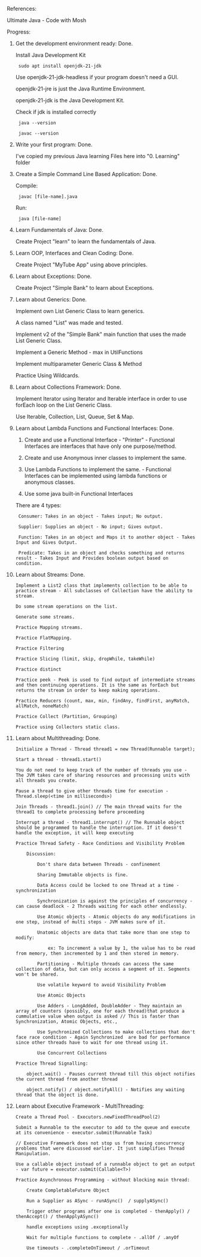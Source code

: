 References:

Ultimate Java - Code with Mosh


Progress: 

1. Get the development environment ready: Done.

    Install Java Development Kit
        
        sudo apt install openjdk-21-jdk

    Use openjdk-21-jdk-headless if your program doesn't need a GUI. 

    openjdk-21-jre is just the Java Runtime Environment. 
    
    openjdk-21-jdk is the Java Development Kit.

    Check if jdk is installed correctly

        java --version

        javac --version


2. Write your first program: Done.

    I've copied my previous Java learning Files here into "0. Learning" folder

3. Create a Simple Command Line Based Application: Done. 

    Compile: 

        javac [file-name].java

    Run: 

        java [file-name]

4. Learn Fundamentals of Java: Done.

    Create Project "learn" to learn the fundamentals of Java.

5. Learn OOP, Interfaces and Clean Coding: Done.
    
    Create Project "MyTube App" using above principles.

6. Learn about Exceptions: Done.
    
    Create Project "Simple Bank" to learn about Exceptions.

7. Learn about Generics: Done.

    Implement own List Generic Class to learn generics. 

    A class named "List" was made and tested.
    
    Implement v2 of the "Simple Bank" main function that uses the made List Generic Class.

    Implement a Generic Method - max in UtilFunctions

    Implement multiparameter Generic Class & Method

    Practice Using Wildcards.

8. Learn about Collections Framework: Done.

    Implement Iterator using Iterator and Iterable interface in order to use forEach loop on the List Generic Class.

    Use Iterable, Collection, List, Queue, Set & Map.

9. Learn about Lambda Functions and Functional Interfaces: Done.

    1. Create and use a Functional Interface - "Printer" - Functional Interfaces are interfaces that have only one purpose/method. 

    2. Create and use Anonymous inner classes to implement the same.

    3. Use Lambda Functions to implement the same. - Functional Interfaces can be implemented using lambda functions or anonymous classes.

    4. Use some java built-in Functional Interfaces

    There are 4 types:

        Consumer: Takes in an object - Takes input; No output.

        Supplier: Supplies an object - No input; Gives output.

        Function: Takes in an object and Maps it to another object - Takes Input and Gives Output.

        Predicate: Takes in an object and checks something and returns result - Takes Input and Provides boolean output based on condition. 

10. Learn about Streams: Done.

        Implement a List2 class that implements collection to be able to practice stream - All subclasses of Collection have the ability to stream.

        Do some stream operations on the list. 

        Generate some streams. 

        Practice Mapping streams.

        Practice FlatMapping.

        Practice Filtering

        Practice Slicing (limit, skip, dropWhile, takeWhile)

        Practice distinct

        Practice peek - Peek is used to find output of intermediate streams and then continuing operations. It is the same as forEach but returns the stream in order to keep making operations. 

        Practice Reducers (count, max, min, findAny, findFirst, anyMatch, allMatch, noneMatch)

        Practice Collect (Partition, Grouping)

        Practice using Collectors static class.

11. Learn about Multithreading: Done.

        Initialize a Thread - Thread thread1 = new Thread(Runnable target);

        Start a thread - thread1.start()

        You do not need to keep track of the number of threads you use - The JVM takes care of sharing resources and processing units with all threads you create. 

        Pause a thread to give other threads time for execution - Thread.sleep(<time in milliseconds>)

        Join Threads - thread1.join() // The main thread waits for the thread1 to complete processing before proceeding

        Interrupt a thread - thread1.interrupt() // The Runnable object should be programmed to handle the interruption. If it doesn't handle the exception, it will keep executing

        Practice Thread Safety - Race Conditions and Visibility Problem

            Discussion:

                Don't share data between Threads - confinement

                Sharing Immutable objects is fine. 

                Data Access could be locked to one Thread at a time - synchronization

                Synchronization is against the principles of concurrency - can cause deadlock - 2 Threads waiting for each other endlessly. 

                Use Atomic objects - Atomic objects do any modifications in one step, instead of multi steps - JVM makes sure of it.

                Unatomic objects are data that take more than one step to modify:

                    ex: To increment a value by 1, the value has to be read from memory, then incremented by 1 and then stored in memory.

                Partitioning - Multiple threads can access the same collection of data, but can only access a segment of it. Segments won't be shared. 

                Use volatile keyword to avoid Visibility Problem

                Use Atomic Objects

                Use Adders - LongAdded, DoubleAdder - They maintain an array of counters (possibly, one for each thread)that produce a cummulative value when output is asked // This is faster than Synchronization, Atomic Objects, etc., 

                Use Synchronized Collections to make collections that don't face race condition - Again Synchronized  are bad for performance since other threads have to wait for one thread using it. 

                Use Concurrent Collections

        Practice Thread Signalling:

            object.wait() - Pauses current thread till this object notifies the current thread from another thread

            object.notify() / object.notifyAll() - Notifies any waiting thread that the object is done. 

12. Learn about Executive Framework - MultiThreading: 

        Create a Thread Pool - Executors.newFixedThreadPool(2)

        Submit a Runnable to the executor to add to the queue and execute at its convenience - executor.submit(Runnable Task) 

        // Executive Framework does not stop us from having concurrency problems that were discussed earlier. It just simplifies Thread Manipulation.

        Use a callable object instead of a runnable object to get an output - var future = executor.submit(Callable<T>)

        Practice Asynchronous Programming - without blocking main thread:

            Create CompletableFuture Object

            Run a Supplier as ASync - runASync()  / supplyASync()

            Trigger other programs after one is completed - thenApply() / thenAccept() / thenApplyASync()

            handle exceptions using .exceptionally

            Wait for multiple functions to complete - .allOf / .anyOf

            Use timeouts - .completeOnTimeout / .orTimeout



        




    

